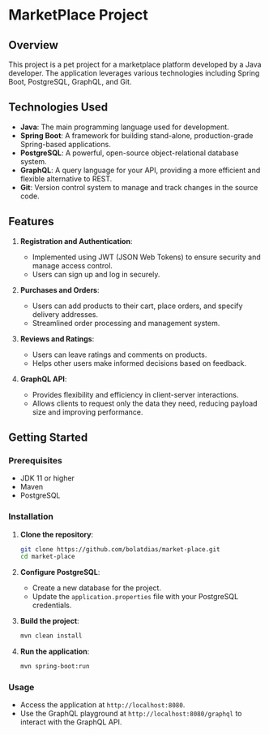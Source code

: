 # MarketPlace Project

## Overview

This project is a pet project for a marketplace platform developed by a Java developer. The application leverages various technologies including Spring Boot, PostgreSQL, GraphQL, and Git.

## Technologies Used

- **Java**: The main programming language used for development.
- **Spring Boot**: A framework for building stand-alone, production-grade Spring-based applications.
- **PostgreSQL**: A powerful, open-source object-relational database system.
- **GraphQL**: A query language for your API, providing a more efficient and flexible alternative to REST.
- **Git**: Version control system to manage and track changes in the source code.

## Features

1. **Registration and Authentication**: 
   - Implemented using JWT (JSON Web Tokens) to ensure security and manage access control.
   - Users can sign up and log in securely.

2. **Purchases and Orders**:
   - Users can add products to their cart, place orders, and specify delivery addresses.
   - Streamlined order processing and management system.

3. **Reviews and Ratings**:
   - Users can leave ratings and comments on products.
   - Helps other users make informed decisions based on feedback.

4. **GraphQL API**:
   - Provides flexibility and efficiency in client-server interactions.
   - Allows clients to request only the data they need, reducing payload size and improving performance.

## Getting Started

### Prerequisites

- JDK 11 or higher
- Maven
- PostgreSQL

### Installation

1. **Clone the repository**:
   ```bash
   git clone https://github.com/bolatdias/market-place.git
   cd market-place
   ```

2. **Configure PostgreSQL**:
   - Create a new database for the project.
   - Update the `application.properties` file with your PostgreSQL credentials.

3. **Build the project**:
   ```bash
   mvn clean install
   ```

4. **Run the application**:
   ```bash
   mvn spring-boot:run
   ```

### Usage

- Access the application at `http://localhost:8080`.
- Use the GraphQL playground at `http://localhost:8080/graphql` to interact with the GraphQL API.


